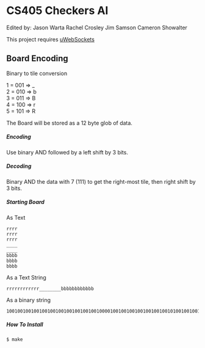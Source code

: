 # CS405 Checkers AI

Edited by:
  Jason Warta
  Rachel Crosley
  Jim Samson
  Cameron Showalter

This project requires [uWebSockets](https://github.com/uNetworking/uWebSockets)

## Board Encoding  
Binary to tile conversion

1 = 001 => _  
2 = 010 => b  
3 = 011 => B  
4 = 100 => r  
5 = 101 => R  

The Board will be stored as a 12 byte glob of data.  
##### Encoding  
Use binary AND followed by a left shift by 3 bits.  

##### Decoding  
Binary AND the data with 7 (111) to get the right-most tile, then right shift by 3 bits.

##### Starting Board
As Text  
```
rrrr
rrrr
rrrr
____
____
bbbb
bbbb
bbbb
```

As a Text String
```
rrrrrrrrrrrr________bbbbbbbbbbbb
```

As a binary string
```
100100100100100100100100100100100100001001001001001001001001010010010010010010010010010010010010
```
##### How To Install
```
$ make
```

